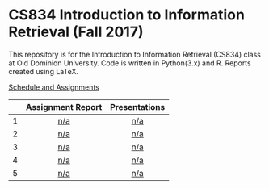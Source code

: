 # CS834 Introduction to Information Retrieval (Fall 2017)

This repository is for the Introduction to Information Retrieval (CS834) class at Old Dominion University. Code is written in Python(3.x) and R. Reports created using LaTeX.

[Schedule and Assignments](https://github.com/phonedude/cs834-f17/blob/master/index.md)

||Assignment Report|Presentations|
|:--------:|:--------:|:---:|
|1| [n/a](./assignments/A1/docs/assignment1.pdf)|[n/a](./presentations/P1/)|
|2| [n/a](./assignments/A2/docs/assignment2.pdf)|[n/a](./presentations/P2/)|
|3| [n/a](./assignments/A3/docs/assignment3.pdf)|[n/a](./presentations/P3/)|
|4| [n/a](./assignments/A4/docs/assignment4.pdf)|[n/a](./presentations/P4/)|
|5| [n/a](./assignments/A5/docs/assignment5.pdf)|[n/a](./presentations/P5/)|
